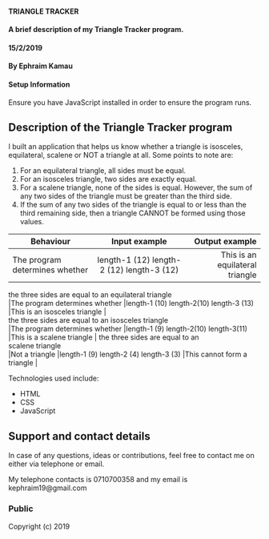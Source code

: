 #### TRIANGLE TRACKER
#### A brief description of my Triangle Tracker program.
#### 15/2/2019
#### By **Ephraim Kamau**

#### Setup Information
Ensure you have JavaScript installed in order to ensure the program runs.

## Description of the Triangle Tracker program
<p>I built an application that helps us know whether a triangle is isosceles, equilateral, scalene or NOT a triangle at all.
Some points to note are:
<ol>
<li>For an equilateral triangle, all sides must be equal.</li>
<li>For an isosceles triangle, two sides are exactly equal.</li>
<li>For a scalene triangle, none of the sides is equal. However, the sum of any two sides of the triangle must be greater than the third side.</li>
<li>If the sum of any two sides of the triangle is equal to or less than the third remaining side, then a triangle CANNOT be formed using those values.</li></p>
</ol>


|       Behaviour               |              Input example                 |           Output example      |
|-------------------            | :---------------------------------------:  |------------------------------:|
|The program determines whether |length-1 (12) length-2 (12) length-3 (12)   |This is an equilateral triangle|
the three sides  are equal to an
equilateral triangle                                                                          
|The program determines whether |length-1 (10) length-2(10) length-3 (13)    |This is an isosceles triangle  |  
the three sides are equal to an
isosceles triangle                                                                              
|The program determines whether |length-1 (9) length-2(10) length-3(11)      |This is a scalene triangle     |
the three sides are equal to an  
scalene triangle                                                                               
|Not a triangle                 |length-1 (9) length-2 (4) length-3 (3)      |This cannot form a triangle    |



<p>Technologies used include:</p>
<ul>
<li>HTML</li>
<li>CSS</li>
<li>JavaScript</li>
</ul>

## Support and contact details
<p>In case of any questions, ideas or contributions, feel free to contact me on either via telephone or email.</p>
<p>My telephone contacts is 0710700358 and my email is kephraim19@gmail.com</p>


### Public
Copyright (c) 2019
